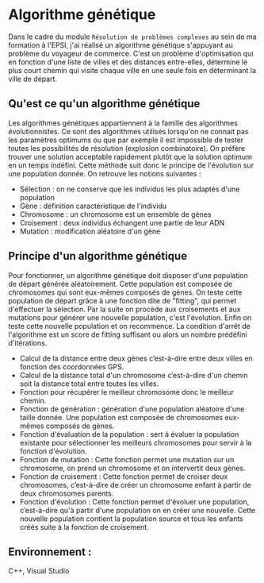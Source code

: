 # Algorithme génétique

Dans le cadre du module `Résolution de problèmes complexes` au sein de ma formation à l'EPSI, j'ai réalisé un algorithme génétique s'appuyant au problème du voyageur de commerce. C'est un problème d'optimisation qui en fonction d'une liste de villes et des distances entre-elles, détermine le plus court chemin qui visite chaque ville en une seule fois en déterminant la ville de départ.

## Qu'est ce qu'un algorithme génétique

Les algorithmes génétiques appartiennent à la famille des algorithmes évolutionnistes. Ce sont des algorithmes utilisés lorsqu'on ne connait pas les paramètres optimums ou que par exemple il est impossible de tester toutes les possibilités de résolution (explosion combinatoire). On préfère trouver une solution acceptable rapidement plutôt que la solution optimum en un temps indéfini.
Cette méthode suit donc le principe de l'évolution sur une population donnée. On retrouve les notions suivantes :
* Sélection : on ne conserve que les individus les plus adaptés d'une population
* Gène : définition caractéristique de l'individu
* Chromosome : un chromosome est un ensemble de gènes
* Croisement : deux individus échangent une partie de leur ADN
* Mutation : modification aléatoire d'un gène

## Principe d'un algorithme génétique

Pour fonctionner, un algorithme génétique doit disposer d'une population de départ générée aléatoirement. Cette population est composée de chromosomes qui sont eux-mêmes composés de gènes. On teste cette population de départ grâce à une fonction dite de "fitting", qui permet d'effectuer la sélection. Par la suite on procède aux croisements et aux mutations pour générer une nouvelle population, c'est l'évolution. Enfin on teste cette nouvelle population et on recommence. La condition d'arrêt de l'algorithme est un score de fitting suffisant ou alors un nombre prédéfini d'itérations.
* Calcul de la distance entre deux gènes c’est-à-dire entre deux villes en fonction des coordonnées GPS.
* Calcul de la distance total d'un chromosome  c’est-à-dire d'un chemin soit la distance total entre toutes les villes.
* Fonction pour récupérer le meilleur chromosome donc le meilleur chemin.
* Fonction de génération : génération d'une population aléatoire d'une taille donnée. Une population est composée de chromosomes eux-mêmes composés de gènes.
* Fonction d'évaluation de la population : sert à évaluer la population existante pour sélectionner les meilleurs chromosomes pour servir à la fonction d'évolution.
* Fonction de mutation : Cette fonction permet une mutation sur un chromosome, on prend un chromosome et on intervertit deux gènes.
* Fonction de croisement : Cette fonction permet de croiser deux chromosomes, c’est-à-dire de créer un chromosome enfant à partir de deux chromosomes parents.
* Fonction d'évolution : Cette fonction permet d'évoluer une population, c’est-à-dire qu'à partir d'une population on en créer une nouvelle. Cette nouvelle population contient la population source et tous les enfants créés suite à la fonction de croisement.

## Environnement :

C++, Visual Studio

